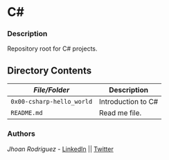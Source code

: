 # C#
### Description
Repository root for C# projects.

## Directory Contents

|   ***File/Folder***    |  **Description**                       |
|---------------|---------------------------------------|
| `0x00-csharp-hello_world` | Introduction to C#|
| `README.md` |  Read me file. |

### Authors
*Jhoan Rodriguez* - [LinkedIn](https://www.linkedin.com/in/jhserohe/) || [Twitter](https://twitter.com/JhoanRodriguez_)